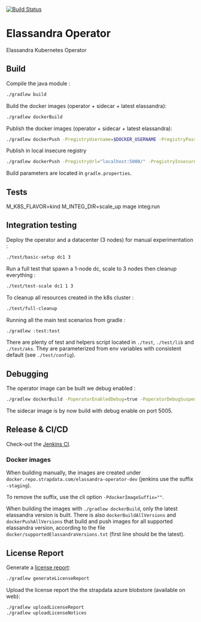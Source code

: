 [![Build Status](https://travis-ci.com/strapdata/strapkop.svg?token=PzEdBQpdXSgcm2zGdxUn&branch=ele-gke-develop-vr2)](https://travis-ci.com/strapdata/strapkop)

# Elassandra Operator

Elassandra Kubernetes Operator

## Build

Compile the java module :
```bash
./gradlew build
```

Build the docker images (operator + sidecar + latest elassandra):
```bash
./gradlew dockerBuild
```

Publish the docker images (operator + sidecar + latest elassandra):
```bash
./gradlew dockerPush -PregistryUsername=$DOCKER_USERNAME -PregistryPassword=$DOCKER_PASSWORD -PregistryUrl=$DOCKER_URL
```

Publish in local insecure registry
```bash
./gradlew dockerPush -PregistryUrl="localhost:5000/" -PregistryInsecure
```

Build parameters are located in `gradle.properties`.

## Tests

M_K8S_FLAVOR=kind M_INTEG_DIR=scale_up mage integ:run

## Integration testing

Deploy the operator and a datacenter (3 nodes) for manual experimentation :
```bash
./test/basic-setup dc1 3
```

Run a full test that spawn a 1-node dc, scale to 3 nodes then cleanup everything :
```bash
./test/test-scale dc1 1 3
```

To cleanup all resources created in the k8s cluster :
```bash
./test/full-cleanup
```

Running all the main test scenarios from gradle :
```bash
./gradlew :test:test
```

There are plenty of test and helpers script located in `./test`, `./test/lib` and `./test/aks`.
They are parameterized from env variables with consistent default (see `./test/config`).

## Debugging

The operator image can be built we debug enabled :
```bash
./gradlew dockerBuild -PoperatorEnabledDebug=true -PoperatorDebugSuspend=false
```

The sidecar image is by now build with debug enable on port 5005.

## Release & CI/CD

Check-out the [Jenkins CI](https://jenkins.azure.strapcloud.com/blue/organizations/jenkins/strapkop/activity).

### Docker images

When building manually, the images are created under `docker.repo.strapdata.com/elassandra-operator-dev` (jenkins use the suffix `-staging`).

To remove the suffix, use the cli option `-PdockerImageSuffix=""`.

When building the images with `./gradlew dockerBuild`, only the latest elassandra version is built.
There is also `dockerBuildAllVersions` and `dockerPushAllVersions` that build and push images for all supported
elassandra version, according to the file `docker/supportedElassandraVersions.txt` (first line should be the latest).

## License Report

Generate a [license report](build/reports/dependency-license/index.html):
```bash
./gradlew generateLicenseReport
```

Upload the license report the the strapdata azure blobstore (available on web):
```bash
./gradlew uploadLicenseReport
./gradlew uploadLicenseNotices
```